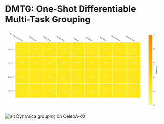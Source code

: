 # DMTG: One-Shot Differentiable Multi-Task Grouping
![alt Dynamica grouping on CelebA-9](img/celeba9_0.4.gif "Dynamica grouping on CelebA-9")

![alt Dynamica grouping on CelebA-40](img/celeba40_0.4.gif "Dynamica grouping on CelebA-40")
